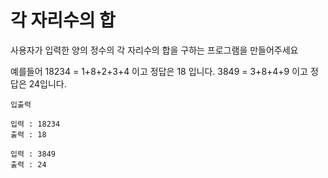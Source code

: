 # 각 자리수의 합
사용자가 입력한 양의 정수의 각 자리수의 합을 구하는 프로그램을 만들어주세요

예를들어
18234 = 1+8+2+3+4 이고 정답은 18 입니다.
3849 = 3+8+4+9 이고 정답은 24입니다.

```
입출력

입력 : 18234
출력 : 18

입력 : 3849
출력 : 24
```
